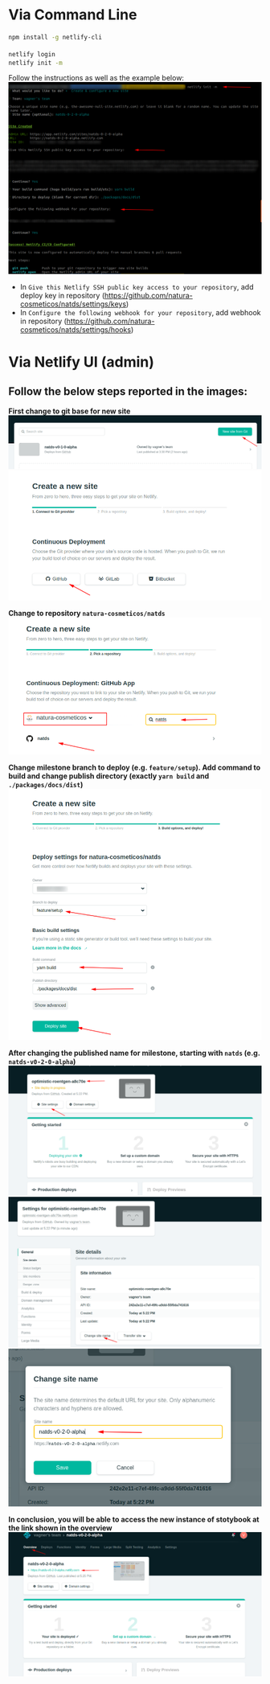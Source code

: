 # Via Command Line

```sh
npm install -g netlify-cli

netlify login
netlify init -m
```

Follow the instructions as well as the example below:
![image](./.assets/netlify/step1_cli.png)

- In `Give this Netlify SSH public key access to your repository`, add deploy key in repository (https://github.com/natura-cosmeticos/natds/settings/keys)
- In `Configure the following webhook for your repository`, add webhook in repository (https://github.com/natura-cosmeticos/natds/settings/hooks)

# Via Netlify UI (admin)

## Follow the below steps reported in the images:

**First change to git base for new site**
![image](./.assets/netlify/step1.png)
![image](./.assets/netlify/step2.png)

**Change to repository `natura-cosmeticos/natds`**
![image](./.assets/netlify/step3.png)

**Change milestone branch to deploy (e.g. `feature/setup`). Add command to build and change publish directory (exactly `yarn build` and `./packages/docs/dist`)**
![image](./.assets/netlify/step4.png)

**After changing the published name for milestone, starting with `natds` (e.g. `natds-v0-2-0-alpha`)**
![image](./.assets/netlify/step5.png)
![image](./.assets/netlify/step6.png)
![image](./.assets/netlify/step7.png)

**In conclusion, you will be able to access the new instance of stotybook at the link shown in the overview**
![image](./.assets/netlify/step8.png)

